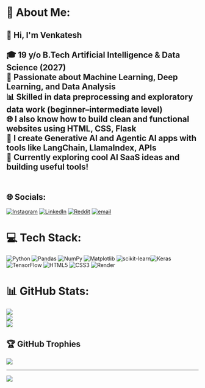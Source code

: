 # 💫 About Me:
## 👋 Hi, I'm Venkatesh<br><br>🎓 19 y/o B.Tech Artificial Intelligence & Data Science (2027)  <br>🧠 Passionate about Machine Learning, Deep Learning, and Data Analysis  <br>📊 Skilled in data preprocessing and exploratory data work (beginner–intermediate level)  <br>🌐 I also know how to build clean and functional websites using HTML, CSS, Flask  <br>🤖 I create Generative AI and Agentic AI apps with tools like LangChain, LlamaIndex, APIs  <br>🚀 Currently exploring cool AI SaaS ideas and building useful tools!<br><br>


## 🌐 Socials:
[![Instagram](https://img.shields.io/badge/Instagram-%23E4405F.svg?logo=Instagram&logoColor=white)](https://instagram.com/__v3nkat__) [![LinkedIn](https://img.shields.io/badge/LinkedIn-%230077B5.svg?logo=linkedin&logoColor=white)](https://linkedin.com/in/venkateshsivapragash) [![Reddit](https://img.shields.io/badge/Reddit-%23FF4500.svg?logo=Reddit&logoColor=white)](https://reddit.com/user/Soona_paana69) [![email](https://img.shields.io/badge/Email-D14836?logo=gmail&logoColor=white)](mailto:venkateshsivapragash@gmail.com) 

# 💻 Tech Stack:
![Python](https://img.shields.io/badge/python-3670A0?style=plastic&logo=python&logoColor=ffdd54)
![Pandas](https://img.shields.io/badge/pandas-%23150458.svg?style=plastic&logo=pandas&logoColor=white) ![NumPy](https://img.shields.io/badge/numpy-%23013243.svg?style=plastic&logo=numpy&logoColor=white) ![Matplotlib](https://img.shields.io/badge/Matplotlib-%23ffffff.svg?style=plastic&logo=Matplotlib&logoColor=black) ![scikit-learn](https://img.shields.io/badge/scikit--learn-%23F7931E.svg?style=plastic&logo=scikit-learn&logoColor=white)![Keras](https://img.shields.io/badge/Keras-%23D00000.svg?style=plastic&logo=Keras&logoColor=white) ![TensorFlow](https://img.shields.io/badge/TensorFlow-%23FF6F00.svg?style=plastic&logo=TensorFlow&logoColor=white) ![HTML5](https://img.shields.io/badge/html5-%23E34F26.svg?style=plastic&logo=html5&logoColor=white) ![CSS3](https://img.shields.io/badge/css3-%231572B6.svg?style=plastic&logo=css3&logoColor=white) ![Render](https://img.shields.io/badge/Render-%46E3B7.svg?style=plastic&logo=render&logoColor=white)
# 📊 GitHub Stats:
![](https://github-readme-stats.vercel.app/api?username=venkatesh2288&theme=gotham&hide_border=false&include_all_commits=true&count_private=false)<br/>
![](https://nirzak-streak-stats.vercel.app/?user=venkatesh2288&theme=gotham&hide_border=false)<br/>
![](https://github-readme-stats.vercel.app/api/top-langs/?username=venkatesh2288&theme=gotham&hide_border=false&include_all_commits=true&count_private=false&layout=compact)

## 🏆 GitHub Trophies
![](https://github-profile-trophy.vercel.app/?username=venkatesh2288&theme=radical&no-frame=false&no-bg=true&margin-w=4)

---
[![](https://visitcount.itsvg.in/api?id=venkatesh2288&icon=0&color=0)](https://visitcount.itsvg.in)

<!-- Proudly created with GPRM ( https://gprm.itsvg.in ) -->
